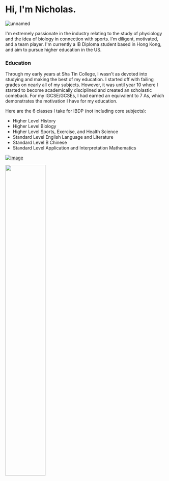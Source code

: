 # Hi, I'm Nicholas.


![unnamed](https://github.com/beepboopblap/About-Me/assets/89974500/7a2392fe-50c8-47bd-ba0f-4e1ccef77918)


I'm extremely passionate in the industry relating to the study of physiology and the idea of biology in connection with sports. I'm diligent, motivated, and a team player. I'm currently a IB Diploma student based in Hong Kong, and aim to pursue higher education in the US.


### Education

Through my early years at Sha Tin College, I wasn't as devoted into studying and making the best of my education. I started off with failing grades on nearly all of my subjects. However, it was until year 10 where I started to become academically disciplined and created an scholastic comeback. For my IGCSE/GCSEs, I had earned an equivalent to 7 As, which demonstrates the motivation I have for my education.

Here are the 6 classes I take for IBDP (not including core subjects):

- Higher Level History
- Higher Level Biology
- Higher Level Sports, Exercise, and Health Science
- Standard Level English Language and Literature
- Standard Level B Chinese
- Standard Level Application and Interpretation Mathematics







[![image](https://github.com/beepboopblap/About-Me/assets/89974500/fe0f4055-a22b-4e27-9823-f1a493b3fb39)][1]


[1]: https://www.linkedin.com/in/shen-le-xuan/
<img src="[![image](https://github.com/beepboopblap/About-Me/assets/89974500/fe0f4055-a22b-4e27-9823-f1a493b3fb39)]" width="50%" heigh="50%"/>
